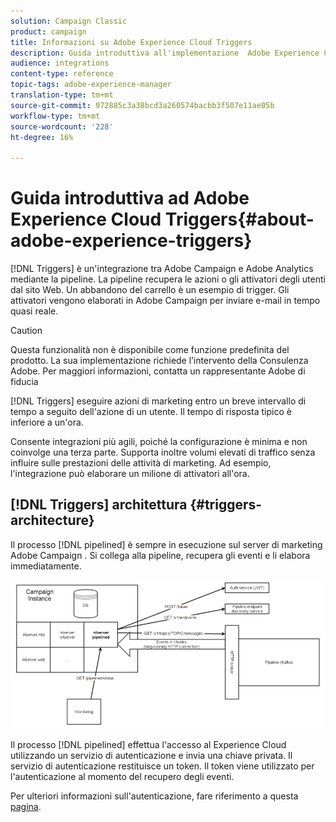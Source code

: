 ```yaml
---
solution: Campaign Classic
product: campaign
title: Informazioni su Adobe Experience Cloud Triggers
description: Guida introduttiva all'implementazione  Adobe Experience Cloud Triggers
audience: integrations
content-type: reference
topic-tags: adobe-experience-manager
translation-type: tm+mt
source-git-commit: 972885c3a38bcd3a260574bacbb3f507e11ae05b
workflow-type: tm+mt
source-wordcount: '228'
ht-degree: 16%

---
```



# Guida introduttiva ad  Adobe Experience Cloud Triggers{#about-adobe-experience-triggers}

[!DNL Triggers] è un&#39;integrazione tra  Adobe Campaign e  Adobe Analytics mediante la pipeline. La pipeline recupera le azioni o gli attivatori degli utenti dal sito Web. Un abbandono del carrello è un esempio di trigger. Gli attivatori vengono elaborati in  Adobe Campaign per inviare e-mail in tempo quasi reale.

>[!CAUTION]
>
>Questa funzionalità non è disponibile come funzione predefinita del prodotto. La sua implementazione richiede l’intervento della Consulenza Adobe. Per maggiori informazioni, contatta un rappresentante Adobe di fiducia

[!DNL Triggers] eseguire azioni di marketing entro un breve intervallo di tempo a seguito dell&#39;azione di un utente. Il tempo di risposta tipico è inferiore a un&#39;ora.

Consente integrazioni più agili, poiché la configurazione è minima e non coinvolge una terza parte.
Supporta inoltre volumi elevati di traffico senza influire sulle prestazioni delle attività di marketing. Ad esempio, l&#39;integrazione può elaborare un milione di attivatori all&#39;ora.

## [!DNL Triggers] architettura  {#triggers-architecture}

Il processo [!DNL pipelined] è sempre in esecuzione sul server di marketing Adobe Campaign . Si collega alla pipeline, recupera gli eventi e li elabora immediatamente.

![](assets/triggers_2.png)

Il processo [!DNL pipelined] effettua l&#39;accesso al Experience Cloud  utilizzando un servizio di autenticazione e invia una chiave privata. Il servizio di autenticazione restituisce un token. Il token viene utilizzato per l&#39;autenticazione al momento del recupero degli eventi.

Per ulteriori informazioni sull&#39;autenticazione, fare riferimento a questa [pagina](../../integrations/using/configuring-adobe-io.md).
